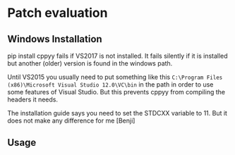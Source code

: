 # Patch evaluation

## Windows Installation
pip install cppyy fails if VS2017 is not installed. It fails silently if it is installed but
another (older) version is found in the windows path.

Until VS2015 you usually need to put something like this `C:\Program Files (x86)\Microsoft Visual Studio 12.0\VC\bin` in the path
in order to use some features of Visual Studio. But this prevents cppyy from compiling the headers it needs.

The installation guide says you need to set the STDCXX variable to 11. But it does not make any difference for me [Benji]

## Usage

